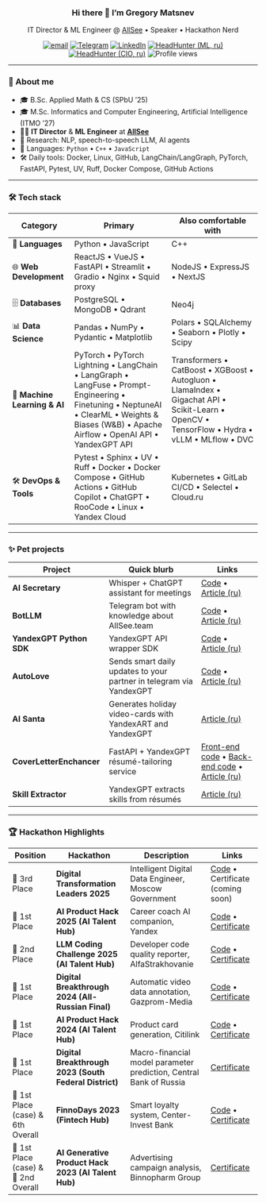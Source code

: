 <h3 align="center">Hi there 👋 I’m Gregory Matsnev</h3>

<p align="center">
  IT Director & ML Engineer @ <a href="https://allsee.team">AllSee</a> • Speaker • Hackathon Nerd
</p>

<p align="center">
  <a href="mailto:grigorij1m@gmail.com"><img src="https://img.shields.io/badge/email-D14836?style=flat&logo=gmail&logoColor=white" alt="email"></a>
  <a href="https://t.me/gregory1m"><img src="https://img.shields.io/badge/Telegram-26A5E4?style=flat&logo=telegram&logoColor=white" alt="Telegram"></a>
  <a href="https://www.linkedin.com/in/gregory-matsnev-5b9141355/"><img src="https://img.shields.io/badge/LinkedIn-0a66c2?style=flat&logo=linkedin&logoColor=white" alt="LinkedIn"></a>
  <a href="https://spb.hh.ru/resume/e6dcd22cff0f6c59a40039ed1f324c57716a6c"><img src="https://img.shields.io/badge/HeadHunter-(ML,%20ru)-ff0002?style=flat&logo=briefcase&logoColor=white" alt="HeadHunter (ML, ru)"></a>
  <a href="https://spb.hh.ru/resume/5405bae0ff0f6b91620039ed1f374377367251"><img src="https://img.shields.io/badge/HeadHunter-(CIO,%20ru)-ff0002?style=flat&logo=briefcase&logoColor=white" alt="HeadHunter (CIO, ru)"></a>
  <img src="https://komarev.com/ghpvc/?username=PE51K&style=flat&color=blue" alt="Profile views"/>
</p>

---

### 🚀 About me
- 🎓 B.Sc. Applied Math & CS (SPbU ’25)
- 🎓 M.Sc. Informatics and Computer Engineering, Artificial Intelligence (ITMO ’27)
- 🧑‍💼 **IT Director** & **ML Engineer** at **<a href="https://allsee.team">AllSee</a>**
- 🔬 Research: NLP, speech-to-speech LLM, AI agents
- 💬 Languages: `Python` • `C++` • `JavaScript`
- 🛠 Daily tools: Docker, Linux, GitHub, LangChain/LangGraph, PyTorch, FastAPI, Pytest, UV, Ruff, Docker Compose, GitHub Actions

---

### 🛠 Tech stack
| Category | Primary | Also comfortable with |
|----------|---------|-----------------------|
| 🐍 **Languages** | Python • JavaScript | C++ |
| 🌐 **Web Development** | ReactJS • VueJS • FastAPI • Streamlit • Gradio • Nginx • Squid proxy | NodeJS • ExpressJS • NextJS |
| 🗄️ **Databases** | PostgreSQL • MongoDB • Qdrant | Neo4j |
| 📊 **Data Science** | Pandas • NumPy • Pydantic • Matplotlib | Polars • SQLAlchemy • Seaborn • Plotly • Scipy |
| 🤖 **Machine Learning & AI** | PyTorch • PyTorch Lightning • LangChain • LangGraph • LangFuse • Prompt-Engineering • Finetuning • NeptuneAI • ClearML • Weights & Biases (W&B) • Apache Airflow • OpenAI API • YandexGPT API | Transformers • CatBoost • XGBoost • Autogluon • LlamaIndex • Gigachat API • Scikit-Learn • OpenCV • TensorFlow • Hydra • vLLM • MLflow • DVC |
| 🛠️ **DevOps & Tools** | Pytest • Sphinx • UV • Ruff • Docker • Docker Compose • GitHub Actions • GitHub Copilot • ChatGPT • RooCode • Linux • Yandex Cloud | Kubernetes • GitLab CI/CD • Selectel • Cloud.ru |

---

### ✨ Pet projects
| Project | Quick blurb | Links |
|---------|-------------|-------|
| **AI Secretary** | Whisper + ChatGPT assistant for meetings | [Code](https://github.com/allseeteam/ai-secretary) • [Article (ru)](https://habr.com/ru/articles/804329/) |
| **BotLLM** | Telegram bot with knowledge about AllSee.team | [Code](https://github.com/allseeteam/allsee-info-bot) • [Article (ru)](https://habr.com/ru/articles/889420/) |
| **YandexGPT Python SDK** | YandexGPT API wrapper SDK | [Code](https://github.com/allseeteam/yandexgpt-python) • [Article (ru)](https://habr.com/ru/articles/812979/) |
| **AutoLove** | Sends smart daily updates to your partner in telegram via YandexGPT | [Code](https://github.com/allseeteam/auto-chat) • [Article (ru)](https://habr.com/ru/articles/795597/) |
| **AI Santa** | Generates holiday video-cards with YandexART and YandexGPT | [Article (ru)](https://habr.com/ru/articles/870844/) |
| **CoverLetterEnchancer** | FastAPI + YandexGPT résumé-tailoring service | [Front-end code](https://github.com/allseeteam/cover-letter-enchancer-frontend) • [Back-end code](https://github.com/allseeteam/cover-letter-enchancer-backend) • [Article (ru)](https://habr.com/ru/articles/796107/) |
| **Skill Extractor** | YandexGPT extracts skills from résumés | [Article (ru)](https://habr.com/ru/articles/823035/) |

---

### 🏆 Hackathon Highlights

| Position | Hackathon | Description | Links |
|----------|-----------|-------------|-------|
| 🥉 3rd Place | **Digital Transformation Leaders 2025** | Intelligent Digital Data Engineer, Moscow Government | [Code](https://github.com/PE51K/lct-hack-2025) • Certificate (coming soon) |
| 🥇 1st Place | **AI Product Hack 2025 (AI Talent Hub)** | Career coach AI companion, Yandex | [Code](https://github.com/denisalpino/AITHachathon) • [Certificate](https://drive.google.com/file/d/19cAOVOapiwOCh_LU5l_WOXew-tOJexnI/view?usp=sharing) |
| 🥈 2nd Place | **LLM Coding Challenge 2025 (AI Talent Hub)** | Developer code quality reporter, AlfaStrakhovanie | [Code](https://github.com/AGI-in-2024/llm_coding_challenge) • [Certificate](https://drive.google.com/file/d/12yMFQXzp_wukbWQN1I59NB6knd0BkQVs/view?usp=sharing) |
| 🥇 1st Place | **Digital Breakthrough 2024 (All-Russian Final)** | Automatic video data annotation, Gazprom-Media | [Code](https://github.com/AGI-in-2024/AI-Video-Analysis) • [Certificate](https://drive.google.com/file/d/1lBvni3fFfGRgwPtrkvDX31CRQNJIVUuD/view?usp=sharing) |
| 🥇 1st Place | **AI Product Hack 2024 (AI Talent Hub)** | Product card generation, Citilink | [Code](https://github.com/PE51K/ai-product-hack-2024) • [Certificate](https://drive.google.com/file/d/1F20WtVBBl6RCzszugy_UtO-bhDV0XY1k/view?usp=sharing) |
| 🥇 1st Place | **Digital Breakthrough 2023 (South Federal District)** | Macro-financial model parameter prediction, Central Bank of Russia | [Certificate](https://drive.google.com/file/d/1CkjEtedA5DT1NeSmxuGtiAhXybYbVfaL/view?usp=sharing) |
| 🥇 1st Place (case) & 6th Overall | **FinnoDays 2023 (Fintech Hub)** | Smart loyalty system, Center-Invest Bank | [Code](https://github.com/AlexStr94/finodays) • [Certificate](https://drive.google.com/file/d/1JpEtCO2Jpou1cQzICTJ2cX31l5Irrdzc/view?usp=sharing) |
| 🥇 1st Place (case) & 🥈 2nd Overall | **AI Generative Product Hack 2023 (AI Talent Hub)** | Advertising campaign analysis, Binnopharm Group |  [Certificate](https://drive.google.com/file/d/1Y6OgeLA4RfYE2LQRlDv9Jttaa8zZj4QV/view?usp=sharing) |
